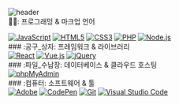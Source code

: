 ![header](https://capsule-render.vercel.app/api?type=waving&color=auto&height=100&section=header&fontSize=90)<br>
🤸‍♀️: 프로그래밍 & 마크업 언어
<div>
  <a href="#"><img alt="JavaScript" src="https://img.shields.io/badge/JavaScript-F7DF1E?style=flat&logo=JavaScript&logoColor=white"></a>
  <a href="#"><img alt="HTML5" src="https://img.shields.io/badge/HTML5-E34F26?logo=HTML5&logoColor=white"></a>
  <a href="#"><img alt="CSS3" src="https://img.shields.io/badge/CSS3-1572B6?logo=CSS3&logoColor=white"></a>
  <a href="#"><img alt="PHP" src="https://img.shields.io/badge/PHP-777BB4?logo=PHP&logoColor=white"></a>
  <a href="#"><img alt="Node.js" src="https://img.shields.io/badge/Node.js-339933?logo=Node.js&logoColor=white"></a>
</div>
### :공구_상자: 프레임워크 & 라이브러리
<div>
  <a href="#"><img alt="React" src="https://img.shields.io/badge/React-61DAFB?logo=React&logoColor=white"></a>
  <a href="#"><img alt="Vue.js" src="https://img.shields.io/badge/Vue.js-4FC08D?logo=Vue.js&logoColor=white"></a>
  <a href="#"><img alt="jQuery" src="https://img.shields.io/badge/jQuery-0769AD?logo=jQuery&logoColor=white"></a>
</div>
### :파일_수납장: 데이터베이스 & 클라우드 호스팅
<div>
  <a href="#"><img alt="phpMyAdmin" src="https://img.shields.io/badge/phpMyAdmin-6C78AF?logo=phpMyAdmin&logoColor=white"></a>
</div>
### :컴퓨터: 소프트웨어 & 툴
<div>
  <a href="#"><img alt="Adobe" src="https://img.shields.io/badge/Adobe-FF0000?logo=Adobe&logoColor=white"></a>
  <a href="#"><img alt="CodePen" src="https://img.shields.io/badge/CodePen-000?logo=CodePen&logoColor=white"></a>
  <a href="#"><img alt="Git" src="https://img.shields.io/badge/Git-F05032?logo=Git&logoColor=white"></a>
  <a href="#"><img alt="Visual Studio Code" src="https://img.shields.io/badge/Visual Studio Code-007ACC?logo=Visual Studio Code&logoColor=white"></a>
</div>


